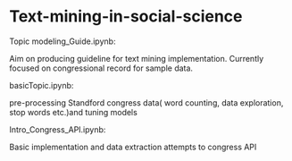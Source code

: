 # Text-mining-in-social-science

Topic modeling_Guide.ipynb:</p>
Aim on producing guideline for text mining implementation. Currently focused on congressional record for sample data.</p>

basicTopic.ipynb: </p>
pre-processing Standford congress data( word counting, data exploration, stop words etc.)and tuning models</p>

Intro_Congress_API.ipynb:</p>
Basic implementation and data extraction attempts to congress API</p>

